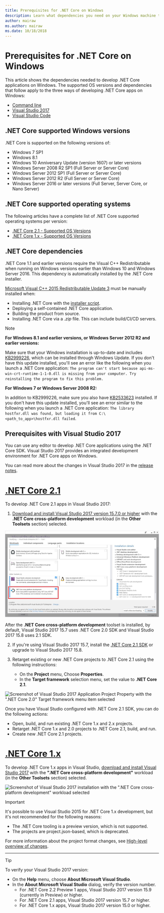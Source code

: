 ```yaml
---
title: Prerequisites for .NET Core on Windows
description: Learn what dependencies you need on your Windows machine to develop and run .NET Core applications.
author: mairaw
ms.author: mairaw
ms.date: 10/18/2018
---
```

# Prerequisites for .NET Core on Windows

This article shows the dependencies needed to develop .NET Core applications on Windows. The supported OS versions and dependencies that follow apply to the three ways of developing .NET Core apps on Windows:

* [Command line](tutorials/using-with-xplat-cli.md)
* [Visual Studio 2017](https://aka.ms/vsdownload?utm_source=mscom&utm_campaign=msdocs)
* [Visual Studio Code](https://code.visualstudio.com/)

## .NET Core supported Windows versions

.NET Core is supported on the following versions of:

* Windows 7 SP1
* Windows 8.1
* Windows 10 Anniversary Update (version 1607) or later versions
* Windows Server 2008 R2 SP1 (Full Server or Server Core)
* Windows Server 2012 SP1 (Full Server or Server Core)
* Windows Server 2012 R2 (Full Server or Server Core)
* Windows Server 2016 or later versions (Full Server, Server Core, or Nano Server)

## .NET Core supported operating systems

The following articles have a complete list of .NET Core supported operating systems per version:

* [.NET Core 2.1 - Supported OS Versions](https://github.com/dotnet/core/blob/master/release-notes/2.1/2.1-supported-os.md)
* [.NET Core 1.x - Supported OS Versions](https://github.com/dotnet/core/blob/master/release-notes/1.0/1.0-supported-os.md)

## .NET Core dependencies

.NET Core 1.1 and earlier versions require the Visual C++ Redistributable when running on Windows versions earlier than Windows 10 and Windows Server 2016. This dependency is automatically installed by the .NET Core installer.

[Microsoft Visual C++ 2015 Redistributable Update 3](https://www.microsoft.com/download/details.aspx?id=52685) must be manually installed when:

* Installing .NET Core with the [installer script](./tools/dotnet-install-script.md).
* Deploying a self-contained .NET Core application.
* Building the product from source.
* Installing .NET Core via a *.zip* file. This can include build/CI/CD servers.

> [!NOTE]
> **For Windows 8.1 and earlier versions, or Windows Server 2012 R2 and earlier versions:**
>
> Make sure that your Windows installation is up-to-date and includes [KB2999226](https://support.microsoft.com/en-us/help/2999226/update-for-universal-c-runtime-in-windows), which can be installed through Windows Update. If you don't have this update installed, you'll see an error like the following when you launch a .NET Core application: `The program can't start because api-ms-win-crt-runtime-1-1-0.dll is missing from your computer. Try reinstalling the program to fix this problem.`
>
> **For Windows 7 or Windows Server 2008 R2:**
>
> In addition to KB2999226, make sure you also have [KB2533623](https://support.microsoft.com/en-us/help/2533623/microsoft-security-advisory-insecure-library-loading-could-allow-remot) installed. If you don't have this update installed, you'll see an error similar to the following when you launch a .NET Core application: `The library hostfxr.dll was found, but loading it from C:\<path_to_app>\hostfxr.dll failed`.

## Prerequisites with Visual Studio 2017

You can use any editor to develop .NET Core applications using the .NET Core SDK. Visual Studio 2017 provides an integrated development environment for .NET Core apps on Windows.

You can read more about the changes in Visual Studio 2017 in the [release notes](/visualstudio/releasenotes/vs2017-relnotes).

# [.NET Core 2.1](#tab/netcore21)

To develop .NET Core 2.1 apps in Visual Studio 2017:

 1. [Download and install Visual Studio 2017 version 15.7.0 or higher](/visualstudio/install/install-visual-studio) with the **.NET Core cross-platform development** workload (in the **Other Toolsets** section) selected.

![Screenshot of Visual Studio 2017 installation with the ".NET Core cross-platform development" workload selected](./media/windows-prerequisites/vs-15-8-workloads.jpg)

After the **.NET Core cross-platform development** toolset is installed, by default, Visual Studio 2017 15.7 uses .NET Core 2.0 SDK and Visual Studio 2017 15.8 uses 2.1 SDK.

 2. If you're using Visual Studio 2017 15.7, install the [.NET Core 2.1 SDK](https://www.microsoft.com/net/download/core) or upgrade to Visual Studio 2017 15.8.

 3. Retarget existing or new .NET Core projects to .NET Core 2.1 using the following instructions:
    * On the **Project** menu, Choose **Properties**.
    * In the **Target framework** selection menu, set the value to **.NET Core 2.1**.

![Screenshot of Visual Studio 2017 Application Project Property with the ".NET Core 2.0" Target framework menu item selected](./media/windows-prerequisites/Targeting-dotnetCore2.png)

Once you have Visual Studio configured with .NET Core 2.1 SDK, you can do the following actions:

* Open, build, and run existing .NET Core 1.x and 2.x projects.
* Retarget .NET Core 1.x and 2.0 projects to .NET Core 2.1, build, and run.
* Create new .NET Core 2.1 projects.

# [.NET Core 1.x](#tab/netcore1x)

To develop .NET Core 1.x apps in Visual Studio, [download and install Visual Studio 2017](/visualstudio/install/install-visual-studio) with the **".NET Core cross-platform development"** workload (in the **Other Toolsets** section) selected.

![Screenshot of Visual Studio 2017 installation with the ".NET Core cross-platform development" workload selected](./media/windows-prerequisites/vs_workloads.jpg)

> [!IMPORTANT]
> It's possible to use Visual Studio 2015 for .NET Core 1.x development, but it's not recommended for the following reasons:
  > * The .NET Core tooling is a preview version, which is not supported.
  > * The projects are project.json-based, which is deprecated.
>
> For more information about the project format changes, see [High-level overview of changes](./tools/cli-msbuild-architecture.md).
---

<a name="vs-mapping"></a>

> [!TIP]
> To verify your Visual Studio 2017 version:
>
> * On the **Help** menu, choose **About Microsoft Visual Studio**.
> * In the **About Microsoft Visual Studio** dialog, verify the version number.
>   * For .NET Core 2.2 Preview 1 apps, Visual Studio 2017 version 15.9 (currently in Preview) or higher.
>   * For .NET Core 2.1 apps, Visual Studio 2017 version 15.7 or higher.
>   * For .NET Core 1.x apps, Visual Studio 2017 version 15.0 or higher.
